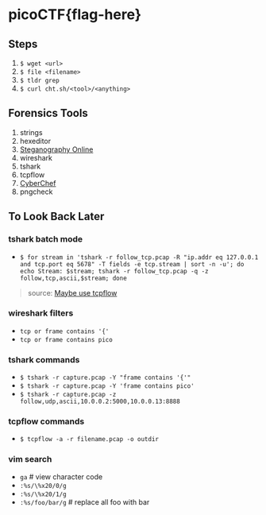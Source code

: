 # picoCTF{flag-here}

## Steps
1. `$ wget <url>`
2. `$ file <filename>` 
3. `$ tldr grep`
4. `$ curl cht.sh/<tool>/<anything>`

## Forensics Tools
1. strings
2. hexeditor
3. [Steganography Online](https://stylesuxx.github.io/steganography/)
4. wireshark
5. tshark
6. tcpflow
7. [CyberChef](https://gchq.github.io/CyberChef/)
8. pngcheck

## To Look Back Later

### tshark batch mode
- `$ for stream in 'tshark -r follow_tcp.pcap -R "ip.addr eq 127.0.0.1 and tcp.port eq 5678" -T fields -e tcp.stream | sort -n -u'; do echo Stream: $stream; tshark -r follow_tcp.pcap -q -z follow,tcp,ascii,$stream; done`
> source: [Maybe use tcpflow](https://osqa-ask.wireshark.org/questions/14811/follow-tcp-stream-with-tshark-still-can-not-in-batch-mode)

### wireshark filters 
- `tcp or frame contains '{'`
- `tcp or frame contains pico`

### tshark commands
- `$ tshark -r capture.pcap -Y "frame contains '{'"`
- `$ tshark -r capture.pcap -Y 'frame contains pico'`
- `$ tshark -r capture.pcap -z follow,udp,ascii,10.0.0.2:5000,10.0.0.13:8888`

### tcpflow commands
- `$ tcpflow -a -r filename.pcap -o outdir`

### vim search
- `ga` # view character code
- `:%s/\%x20/0/g`
- `:%s/\%x20/1/g`
- `:%s/foo/bar/g` # replace all foo with bar

